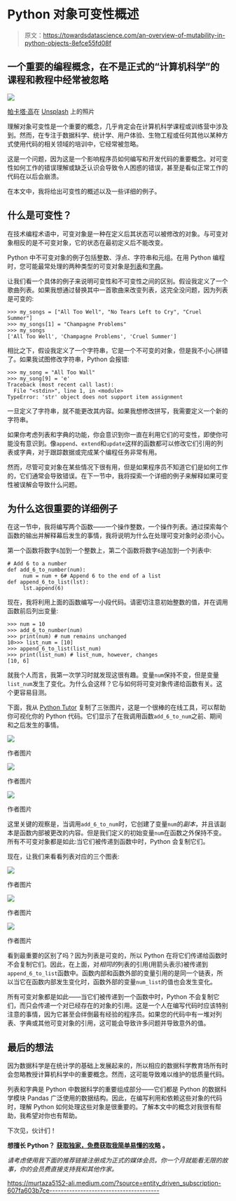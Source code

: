 # Python 对象可变性概述

> 原文：<https://towardsdatascience.com/an-overview-of-mutability-in-python-objects-8efce55fd08f>

## 一个重要的编程概念，在不是正式的“计算机科学”的课程和教程中经常被忽略

![](img/3c149a0791fe60619380da84ef6056b3.png)

[帕卡塔·高](https://unsplash.com/@pakata?utm_source=medium&utm_medium=referral)在 [Unsplash](https://unsplash.com?utm_source=medium&utm_medium=referral) 上的照片

理解对象可变性是一个重要的概念，几乎肯定会在计算机科学课程或训练营中涉及到。然而，在专注于数据科学、统计学、用户体验、生物工程或任何其他以某种方式使用代码的相关领域的培训中，它经常被忽略。

这是一个问题，因为这是一个影响程序员如何编写和开发代码的重要概念。对可变性如何工作的错误理解或缺乏认识会导致令人困惑的错误，甚至是看似正常工作的代码在以后会崩溃。

在本文中，我将给出可变性的概述以及一些详细的例子。

## 什么是可变性？

在技术编程术语中，可变对象是一种在定义后其状态可以被修改的对象。与可变对象相反的是不可变对象，它的状态在最初定义后不能改变。

Python 中不可变对象的例子包括整数、浮点、字符串和元组。在用 Python 编程时，您可能最常处理的两种类型的可变对象是[列表](/whats-in-a-list-comprehension-c5d36b62f5)和[字典](/whats-in-a-dictionary-87f9b139cc03)。

让我们看一个具体的例子来说明可变性和不可变性之间的区别。假设我定义了一个歌曲列表。如果我想通过替换其中一首歌曲来改变列表，这完全没问题，因为列表是可变的:

```
>>> my_songs = ["All Too Well", "No Tears Left to Cry", "Cruel Summer"]
>>> my_songs[1] = "Champagne Problems"
>>> my_songs
['All Too Well', 'Champagne Problems', 'Cruel Summer']
```

相比之下，假设我定义了一个字符串，它是一个不可变的对象，但是我不小心拼错了。如果我试图修改字符串，Python 会报错:

```
>>> my_song = "All Too Wall"
>>> my_song[9] = 'e'
Traceback (most recent call last):
  File "<stdin>", line 1, in <module>
TypeError: 'str' object does not support item assignment
```

一旦定义了字符串，就不能更改其内容。如果我想修改拼写，我需要定义一个新的字符串。

如果你考虑列表和字典的功能，你会意识到你一直在利用它们的可变性，即使你可能没有意识到。像`append`、`extend`和`update`这样的函数都可以修改它们引用的列表或字典，对于跟踪数据或完成某个编程任务非常有用。

然而，尽管可变对象在某些情况下很有用，但是如果程序员不知道它们是如何工作的，它们通常会导致错误。在下一节中，我将探索一个详细的例子来解释如果可变性被误解会导致什么问题。

## 为什么这很重要的详细例子

在这一节中，我将编写两个函数——一个操作整数，一个操作列表。通过探索每个函数的输出并解释幕后发生的事情，我将说明为什么在处理可变对象时必须小心。

第一个函数将数字`6`加到一个整数上，第二个函数将数字`6`追加到一个列表中:

```
# Add 6 to a number
def add_6_to_number(num):
     num = num + 6# Append 6 to the end of a list
def append_6_to_list(lst):
     lst.append(6)
```

现在，我将利用上面的函数编写一小段代码。请密切注意初始整数的值，并在调用函数前后列出变量:

```
>>> num = 10
>>> add_6_to_number(num)
>>> print(num) # num remains unchanged
10>>> list_num = [10]
>>> append_6_to_list(list_num)
>>> print(list_num) # list_num, however, changes
[10, 6]
```

就我个人而言，我第一次学习时就发现这很有趣。变量`num`保持不变，但是变量`list_num`发生了变化。为什么会这样？它与如何将可变对象传递给函数有关。这个更容易目测。

下面，我从 [Python Tutor](https://pythontutor.com/) 复制了三张图片，这是一个很棒的在线工具，可以帮助你可视化你的 Python 代码。它们显示了在我调用函数`add_6_to_num`之前、期间和之后发生的事情。

![](img/4ac218abd39c8091a0e16549519d74db.png)

作者图片

![](img/259066e2c6aaed19e938965dc5f3c306.png)

作者图片

![](img/1f65ccae881c206f893f46c729d24da7.png)

作者图片

这里关键的观察是，当调用`add_6_to_num`时，它创建了变量`num`的*副本*，并且该副本是函数内部被更改的内容。但是我们定义的初始变量`num`在函数之外保持不变。所有不可变对象都是如此:当它们被传递到函数中时，Python 会复制它们。

现在，让我们来看看列表对应的三个图表:

![](img/f06046984ba4c6d293284a22e381d00f.png)

作者图片

![](img/1e2cb905836b7b4642dd04c701e78e50.png)

作者图片

![](img/577fb09886b8c2e66d6d95ceb76e3455.png)

作者图片

看到最重要的区别了吗？因为列表是可变的，所以 Python 在将它们传递给函数时不会复制它们。因此，在上面，对*相同的*列表的引用(用箭头表示)被传递到`append_6_to_list`函数中。函数内部和函数外部的变量引用的是同一个链表，所以当它在函数内部发生变化时，函数外部的变量`num_list`的值也会发生变化。

所有可变对象都是如此——当它们被传递到一个函数中时，Python 不会复制它们，而只会传递一个对已经存在的对象的引用。这是一个人在编写代码时应该特别注意的事情，因为它甚至会绊倒最有经验的程序员。如果您的代码中有一堆对列表、字典或其他可变对象的引用，这可能会导致许多问题并导致意外的值。

## 最后的想法

因为数据科学是在统计学的基础上发展起来的，所以相应的数据科学教育场所有时会忽略教授计算机科学中的重要概念。然而，这可能导致难以维护的低质量代码。

列表和字典是 Python 中数据科学的重要组成部分——它们都是 Python 的数据科学模块 Pandas 广泛使用的数据结构。因此，在编写利用和依赖这些对象的代码时，理解 Python 如何处理这些对象是很重要的。了解本文中的概念对我很有帮助，我希望对你也有帮助。

下次见，伙计们！

**想擅长 Python？** [**获取独家，免费获取我简单易懂的攻略**](https://witty-speaker-6901.ck.page/0977670a91) **。**

*请考虑使用我下面的推荐链接注册成为正式的媒体会员。你一个月就能看无限的故事，你的会员费直接支持我和其他作家。*

<https://murtaza5152-ali.medium.com/?source=entity_driven_subscription-607fa603b7ce---------------------------------------> 